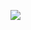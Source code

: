 [![](https://data.jsdelivr.com/v1/package/gh/Rcrwrate/benghuai/badge)](ex:https://www.jsdelivr.com/package/gh/Rcrwrate/benghuai)
